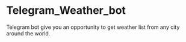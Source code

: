 # Telegram_Weather_bot
Telegram bot give you an opportunity to get weather list from any city around the world. 
